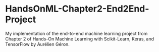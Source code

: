 # HandsOnML-Chapter2-End2End-Project
My implementation of the end-to-end machine learning project from Chapter 2 of Hands-On Machine Learning with Scikit-Learn, Keras, and TensorFlow by Aurélien Géron.
